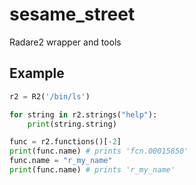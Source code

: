 # sesame_street
Radare2 wrapper and tools

## Example
```python
r2 = R2('/bin/ls')

for string in r2.strings("help"):
    print(string.string)

func = r2.functions()[-2]
print(func.name) # prints 'fcn.00015850'
func.name = "r_my_name"
print(func.name) # prints 'r_my_name'
```
